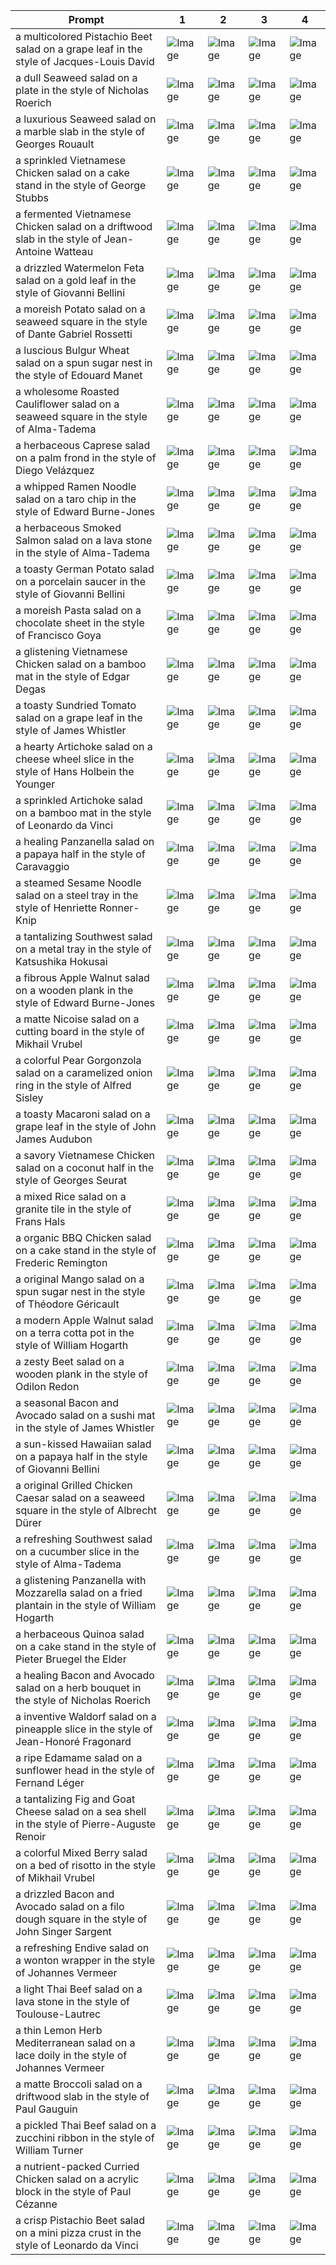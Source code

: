 | Prompt | 1 | 2 | 3 | 4 |
|-|-|-|-|-|
| a multicolored Pistachio Beet salad on a grape leaf in the style of Jacques-Louis David | ![Image](https://salad-benchmark-public-assets.s3.us-east-2.amazonaws.com/sdxl/98ebbc4f-40c4-4385-843b-fb0384524568-0.jpg) | ![Image](https://salad-benchmark-public-assets.s3.us-east-2.amazonaws.com/sdxl/98ebbc4f-40c4-4385-843b-fb0384524568-1.jpg) | ![Image](https://salad-benchmark-public-assets.s3.us-east-2.amazonaws.com/sdxl/98ebbc4f-40c4-4385-843b-fb0384524568-2.jpg) | ![Image](https://salad-benchmark-public-assets.s3.us-east-2.amazonaws.com/sdxl/98ebbc4f-40c4-4385-843b-fb0384524568-3.jpg) |
| a dull Seaweed salad on a plate in the style of Nicholas Roerich | ![Image](https://salad-benchmark-public-assets.s3.us-east-2.amazonaws.com/sdxl/2f9cc094-49a0-437d-80a2-0f4b9b59d0e8-0.jpg) | ![Image](https://salad-benchmark-public-assets.s3.us-east-2.amazonaws.com/sdxl/2f9cc094-49a0-437d-80a2-0f4b9b59d0e8-1.jpg) | ![Image](https://salad-benchmark-public-assets.s3.us-east-2.amazonaws.com/sdxl/2f9cc094-49a0-437d-80a2-0f4b9b59d0e8-2.jpg) | ![Image](https://salad-benchmark-public-assets.s3.us-east-2.amazonaws.com/sdxl/2f9cc094-49a0-437d-80a2-0f4b9b59d0e8-3.jpg) |
| a luxurious Seaweed salad on a marble slab in the style of Georges Rouault | ![Image](https://salad-benchmark-public-assets.s3.us-east-2.amazonaws.com/sdxl/0edd32ef-6e0e-4675-a202-e39c47b5b841-0.jpg) | ![Image](https://salad-benchmark-public-assets.s3.us-east-2.amazonaws.com/sdxl/0edd32ef-6e0e-4675-a202-e39c47b5b841-1.jpg) | ![Image](https://salad-benchmark-public-assets.s3.us-east-2.amazonaws.com/sdxl/0edd32ef-6e0e-4675-a202-e39c47b5b841-2.jpg) | ![Image](https://salad-benchmark-public-assets.s3.us-east-2.amazonaws.com/sdxl/0edd32ef-6e0e-4675-a202-e39c47b5b841-3.jpg) |
| a sprinkled Vietnamese Chicken salad on a cake stand in the style of George Stubbs | ![Image](https://salad-benchmark-public-assets.s3.us-east-2.amazonaws.com/sdxl/2d0e634f-8527-41e8-9a33-df027a292bc5-0.jpg) | ![Image](https://salad-benchmark-public-assets.s3.us-east-2.amazonaws.com/sdxl/2d0e634f-8527-41e8-9a33-df027a292bc5-1.jpg) | ![Image](https://salad-benchmark-public-assets.s3.us-east-2.amazonaws.com/sdxl/2d0e634f-8527-41e8-9a33-df027a292bc5-2.jpg) | ![Image](https://salad-benchmark-public-assets.s3.us-east-2.amazonaws.com/sdxl/2d0e634f-8527-41e8-9a33-df027a292bc5-3.jpg) |
| a fermented Vietnamese Chicken salad on a driftwood slab in the style of Jean-Antoine Watteau | ![Image](https://salad-benchmark-public-assets.s3.us-east-2.amazonaws.com/sdxl/d1ec686f-6eaa-49bb-b4df-955d1a7541f3-0.jpg) | ![Image](https://salad-benchmark-public-assets.s3.us-east-2.amazonaws.com/sdxl/d1ec686f-6eaa-49bb-b4df-955d1a7541f3-1.jpg) | ![Image](https://salad-benchmark-public-assets.s3.us-east-2.amazonaws.com/sdxl/d1ec686f-6eaa-49bb-b4df-955d1a7541f3-2.jpg) | ![Image](https://salad-benchmark-public-assets.s3.us-east-2.amazonaws.com/sdxl/d1ec686f-6eaa-49bb-b4df-955d1a7541f3-3.jpg) |
| a drizzled Watermelon Feta salad on a gold leaf in the style of Giovanni Bellini | ![Image](https://salad-benchmark-public-assets.s3.us-east-2.amazonaws.com/sdxl/1c2052f6-b4c4-485f-ac72-8449fe719e3d-0.jpg) | ![Image](https://salad-benchmark-public-assets.s3.us-east-2.amazonaws.com/sdxl/1c2052f6-b4c4-485f-ac72-8449fe719e3d-1.jpg) | ![Image](https://salad-benchmark-public-assets.s3.us-east-2.amazonaws.com/sdxl/1c2052f6-b4c4-485f-ac72-8449fe719e3d-2.jpg) | ![Image](https://salad-benchmark-public-assets.s3.us-east-2.amazonaws.com/sdxl/1c2052f6-b4c4-485f-ac72-8449fe719e3d-3.jpg) |
| a moreish Potato salad on a seaweed square in the style of Dante Gabriel Rossetti | ![Image](https://salad-benchmark-public-assets.s3.us-east-2.amazonaws.com/sdxl/7e611a5f-7dff-499b-bea3-452ececb363f-0.jpg) | ![Image](https://salad-benchmark-public-assets.s3.us-east-2.amazonaws.com/sdxl/7e611a5f-7dff-499b-bea3-452ececb363f-1.jpg) | ![Image](https://salad-benchmark-public-assets.s3.us-east-2.amazonaws.com/sdxl/7e611a5f-7dff-499b-bea3-452ececb363f-2.jpg) | ![Image](https://salad-benchmark-public-assets.s3.us-east-2.amazonaws.com/sdxl/7e611a5f-7dff-499b-bea3-452ececb363f-3.jpg) |
| a luscious Bulgur Wheat salad on a spun sugar nest in the style of Edouard Manet | ![Image](https://salad-benchmark-public-assets.s3.us-east-2.amazonaws.com/sdxl/b971efa2-deb3-486b-a55c-7d43e0f48e67-0.jpg) | ![Image](https://salad-benchmark-public-assets.s3.us-east-2.amazonaws.com/sdxl/b971efa2-deb3-486b-a55c-7d43e0f48e67-1.jpg) | ![Image](https://salad-benchmark-public-assets.s3.us-east-2.amazonaws.com/sdxl/b971efa2-deb3-486b-a55c-7d43e0f48e67-2.jpg) | ![Image](https://salad-benchmark-public-assets.s3.us-east-2.amazonaws.com/sdxl/b971efa2-deb3-486b-a55c-7d43e0f48e67-3.jpg) |
| a wholesome Roasted Cauliflower salad on a seaweed square in the style of Alma-Tadema | ![Image](https://salad-benchmark-public-assets.s3.us-east-2.amazonaws.com/sdxl/e0d82029-03f0-458d-80f9-d65b3e4b2973-0.jpg) | ![Image](https://salad-benchmark-public-assets.s3.us-east-2.amazonaws.com/sdxl/e0d82029-03f0-458d-80f9-d65b3e4b2973-1.jpg) | ![Image](https://salad-benchmark-public-assets.s3.us-east-2.amazonaws.com/sdxl/e0d82029-03f0-458d-80f9-d65b3e4b2973-2.jpg) | ![Image](https://salad-benchmark-public-assets.s3.us-east-2.amazonaws.com/sdxl/e0d82029-03f0-458d-80f9-d65b3e4b2973-3.jpg) |
| a herbaceous Caprese salad on a palm frond in the style of Diego Velázquez | ![Image](https://salad-benchmark-public-assets.s3.us-east-2.amazonaws.com/sdxl/6484648e-3849-41c8-9fd9-e1f2ee9084c6-0.jpg) | ![Image](https://salad-benchmark-public-assets.s3.us-east-2.amazonaws.com/sdxl/6484648e-3849-41c8-9fd9-e1f2ee9084c6-1.jpg) | ![Image](https://salad-benchmark-public-assets.s3.us-east-2.amazonaws.com/sdxl/6484648e-3849-41c8-9fd9-e1f2ee9084c6-2.jpg) | ![Image](https://salad-benchmark-public-assets.s3.us-east-2.amazonaws.com/sdxl/6484648e-3849-41c8-9fd9-e1f2ee9084c6-3.jpg) |
| a whipped Ramen Noodle salad on a taro chip in the style of Edward Burne-Jones | ![Image](https://salad-benchmark-public-assets.s3.us-east-2.amazonaws.com/sdxl/557f617d-1475-4e47-8503-f30ff2e44896-0.jpg) | ![Image](https://salad-benchmark-public-assets.s3.us-east-2.amazonaws.com/sdxl/557f617d-1475-4e47-8503-f30ff2e44896-1.jpg) | ![Image](https://salad-benchmark-public-assets.s3.us-east-2.amazonaws.com/sdxl/557f617d-1475-4e47-8503-f30ff2e44896-2.jpg) | ![Image](https://salad-benchmark-public-assets.s3.us-east-2.amazonaws.com/sdxl/557f617d-1475-4e47-8503-f30ff2e44896-3.jpg) |
| a herbaceous Smoked Salmon salad on a lava stone in the style of Alma-Tadema | ![Image](https://salad-benchmark-public-assets.s3.us-east-2.amazonaws.com/sdxl/ca3a5482-36bf-4dda-8a82-0914ed8be2ec-0.jpg) | ![Image](https://salad-benchmark-public-assets.s3.us-east-2.amazonaws.com/sdxl/ca3a5482-36bf-4dda-8a82-0914ed8be2ec-1.jpg) | ![Image](https://salad-benchmark-public-assets.s3.us-east-2.amazonaws.com/sdxl/ca3a5482-36bf-4dda-8a82-0914ed8be2ec-2.jpg) | ![Image](https://salad-benchmark-public-assets.s3.us-east-2.amazonaws.com/sdxl/ca3a5482-36bf-4dda-8a82-0914ed8be2ec-3.jpg) |
| a toasty German Potato salad on a porcelain saucer in the style of Giovanni Bellini | ![Image](https://salad-benchmark-public-assets.s3.us-east-2.amazonaws.com/sdxl/9127d7bd-d158-47ec-b468-e67f77321254-0.jpg) | ![Image](https://salad-benchmark-public-assets.s3.us-east-2.amazonaws.com/sdxl/9127d7bd-d158-47ec-b468-e67f77321254-1.jpg) | ![Image](https://salad-benchmark-public-assets.s3.us-east-2.amazonaws.com/sdxl/9127d7bd-d158-47ec-b468-e67f77321254-2.jpg) | ![Image](https://salad-benchmark-public-assets.s3.us-east-2.amazonaws.com/sdxl/9127d7bd-d158-47ec-b468-e67f77321254-3.jpg) |
| a moreish Pasta salad on a chocolate sheet in the style of Francisco Goya | ![Image](https://salad-benchmark-public-assets.s3.us-east-2.amazonaws.com/sdxl/d9a105c9-c824-470b-ad9f-f8fbe5989992-0.jpg) | ![Image](https://salad-benchmark-public-assets.s3.us-east-2.amazonaws.com/sdxl/d9a105c9-c824-470b-ad9f-f8fbe5989992-1.jpg) | ![Image](https://salad-benchmark-public-assets.s3.us-east-2.amazonaws.com/sdxl/d9a105c9-c824-470b-ad9f-f8fbe5989992-2.jpg) | ![Image](https://salad-benchmark-public-assets.s3.us-east-2.amazonaws.com/sdxl/d9a105c9-c824-470b-ad9f-f8fbe5989992-3.jpg) |
| a glistening Vietnamese Chicken salad on a bamboo mat in the style of Edgar Degas | ![Image](https://salad-benchmark-public-assets.s3.us-east-2.amazonaws.com/sdxl/81b32940-e9cb-464d-92dc-0909ec4b5dc5-0.jpg) | ![Image](https://salad-benchmark-public-assets.s3.us-east-2.amazonaws.com/sdxl/81b32940-e9cb-464d-92dc-0909ec4b5dc5-1.jpg) | ![Image](https://salad-benchmark-public-assets.s3.us-east-2.amazonaws.com/sdxl/81b32940-e9cb-464d-92dc-0909ec4b5dc5-2.jpg) | ![Image](https://salad-benchmark-public-assets.s3.us-east-2.amazonaws.com/sdxl/81b32940-e9cb-464d-92dc-0909ec4b5dc5-3.jpg) |
| a toasty Sundried Tomato salad on a grape leaf in the style of James Whistler | ![Image](https://salad-benchmark-public-assets.s3.us-east-2.amazonaws.com/sdxl/1c347d18-4c32-426d-99f4-d245ee658a12-0.jpg) | ![Image](https://salad-benchmark-public-assets.s3.us-east-2.amazonaws.com/sdxl/1c347d18-4c32-426d-99f4-d245ee658a12-1.jpg) | ![Image](https://salad-benchmark-public-assets.s3.us-east-2.amazonaws.com/sdxl/1c347d18-4c32-426d-99f4-d245ee658a12-2.jpg) | ![Image](https://salad-benchmark-public-assets.s3.us-east-2.amazonaws.com/sdxl/1c347d18-4c32-426d-99f4-d245ee658a12-3.jpg) |
| a hearty Artichoke salad on a cheese wheel slice in the style of Hans Holbein the Younger | ![Image](https://salad-benchmark-public-assets.s3.us-east-2.amazonaws.com/sdxl/fba24984-1273-43c3-8c4a-a017aec5bad5-0.jpg) | ![Image](https://salad-benchmark-public-assets.s3.us-east-2.amazonaws.com/sdxl/fba24984-1273-43c3-8c4a-a017aec5bad5-1.jpg) | ![Image](https://salad-benchmark-public-assets.s3.us-east-2.amazonaws.com/sdxl/fba24984-1273-43c3-8c4a-a017aec5bad5-2.jpg) | ![Image](https://salad-benchmark-public-assets.s3.us-east-2.amazonaws.com/sdxl/fba24984-1273-43c3-8c4a-a017aec5bad5-3.jpg) |
| a sprinkled Artichoke salad on a bamboo mat in the style of Leonardo da Vinci | ![Image](https://salad-benchmark-public-assets.s3.us-east-2.amazonaws.com/sdxl/f698169a-1954-4aa8-9dba-4753d056d6ad-0.jpg) | ![Image](https://salad-benchmark-public-assets.s3.us-east-2.amazonaws.com/sdxl/f698169a-1954-4aa8-9dba-4753d056d6ad-1.jpg) | ![Image](https://salad-benchmark-public-assets.s3.us-east-2.amazonaws.com/sdxl/f698169a-1954-4aa8-9dba-4753d056d6ad-2.jpg) | ![Image](https://salad-benchmark-public-assets.s3.us-east-2.amazonaws.com/sdxl/f698169a-1954-4aa8-9dba-4753d056d6ad-3.jpg) |
| a healing Panzanella salad on a papaya half in the style of Caravaggio | ![Image](https://salad-benchmark-public-assets.s3.us-east-2.amazonaws.com/sdxl/2efb7b1e-a6ee-4125-88ac-cd82f02203a8-0.jpg) | ![Image](https://salad-benchmark-public-assets.s3.us-east-2.amazonaws.com/sdxl/2efb7b1e-a6ee-4125-88ac-cd82f02203a8-1.jpg) | ![Image](https://salad-benchmark-public-assets.s3.us-east-2.amazonaws.com/sdxl/2efb7b1e-a6ee-4125-88ac-cd82f02203a8-2.jpg) | ![Image](https://salad-benchmark-public-assets.s3.us-east-2.amazonaws.com/sdxl/2efb7b1e-a6ee-4125-88ac-cd82f02203a8-3.jpg) |
| a steamed Sesame Noodle salad on a steel tray in the style of Henriette Ronner-Knip | ![Image](https://salad-benchmark-public-assets.s3.us-east-2.amazonaws.com/sdxl/2c28c815-beee-4ff7-b252-7025e0e41010-0.jpg) | ![Image](https://salad-benchmark-public-assets.s3.us-east-2.amazonaws.com/sdxl/2c28c815-beee-4ff7-b252-7025e0e41010-1.jpg) | ![Image](https://salad-benchmark-public-assets.s3.us-east-2.amazonaws.com/sdxl/2c28c815-beee-4ff7-b252-7025e0e41010-2.jpg) | ![Image](https://salad-benchmark-public-assets.s3.us-east-2.amazonaws.com/sdxl/2c28c815-beee-4ff7-b252-7025e0e41010-3.jpg) |
| a tantalizing Southwest salad on a metal tray in the style of Katsushika Hokusai | ![Image](https://salad-benchmark-public-assets.s3.us-east-2.amazonaws.com/sdxl/3238c0cd-8bd1-4e2b-994a-b02bf98f9d5a-0.jpg) | ![Image](https://salad-benchmark-public-assets.s3.us-east-2.amazonaws.com/sdxl/3238c0cd-8bd1-4e2b-994a-b02bf98f9d5a-1.jpg) | ![Image](https://salad-benchmark-public-assets.s3.us-east-2.amazonaws.com/sdxl/3238c0cd-8bd1-4e2b-994a-b02bf98f9d5a-2.jpg) | ![Image](https://salad-benchmark-public-assets.s3.us-east-2.amazonaws.com/sdxl/3238c0cd-8bd1-4e2b-994a-b02bf98f9d5a-3.jpg) |
| a fibrous Apple Walnut salad on a wooden plank in the style of Edward Burne-Jones | ![Image](https://salad-benchmark-public-assets.s3.us-east-2.amazonaws.com/sdxl/ce6ec169-0e1b-411c-a4fe-aeb03f3799a1-0.jpg) | ![Image](https://salad-benchmark-public-assets.s3.us-east-2.amazonaws.com/sdxl/ce6ec169-0e1b-411c-a4fe-aeb03f3799a1-1.jpg) | ![Image](https://salad-benchmark-public-assets.s3.us-east-2.amazonaws.com/sdxl/ce6ec169-0e1b-411c-a4fe-aeb03f3799a1-2.jpg) | ![Image](https://salad-benchmark-public-assets.s3.us-east-2.amazonaws.com/sdxl/ce6ec169-0e1b-411c-a4fe-aeb03f3799a1-3.jpg) |
| a matte Nicoise salad on a cutting board in the style of Mikhail Vrubel | ![Image](https://salad-benchmark-public-assets.s3.us-east-2.amazonaws.com/sdxl/81b5b07b-eec2-426f-b2ef-e2d840ab9a1f-0.jpg) | ![Image](https://salad-benchmark-public-assets.s3.us-east-2.amazonaws.com/sdxl/81b5b07b-eec2-426f-b2ef-e2d840ab9a1f-1.jpg) | ![Image](https://salad-benchmark-public-assets.s3.us-east-2.amazonaws.com/sdxl/81b5b07b-eec2-426f-b2ef-e2d840ab9a1f-2.jpg) | ![Image](https://salad-benchmark-public-assets.s3.us-east-2.amazonaws.com/sdxl/81b5b07b-eec2-426f-b2ef-e2d840ab9a1f-3.jpg) |
| a colorful Pear Gorgonzola salad on a caramelized onion ring in the style of Alfred Sisley | ![Image](https://salad-benchmark-public-assets.s3.us-east-2.amazonaws.com/sdxl/80a5940b-e3f2-4613-9b27-c3e11dd19ada-0.jpg) | ![Image](https://salad-benchmark-public-assets.s3.us-east-2.amazonaws.com/sdxl/80a5940b-e3f2-4613-9b27-c3e11dd19ada-1.jpg) | ![Image](https://salad-benchmark-public-assets.s3.us-east-2.amazonaws.com/sdxl/80a5940b-e3f2-4613-9b27-c3e11dd19ada-2.jpg) | ![Image](https://salad-benchmark-public-assets.s3.us-east-2.amazonaws.com/sdxl/80a5940b-e3f2-4613-9b27-c3e11dd19ada-3.jpg) |
| a toasty Macaroni salad on a grape leaf in the style of John James Audubon | ![Image](https://salad-benchmark-public-assets.s3.us-east-2.amazonaws.com/sdxl/84044603-b304-48a8-bbb0-b8e4db612019-0.jpg) | ![Image](https://salad-benchmark-public-assets.s3.us-east-2.amazonaws.com/sdxl/84044603-b304-48a8-bbb0-b8e4db612019-1.jpg) | ![Image](https://salad-benchmark-public-assets.s3.us-east-2.amazonaws.com/sdxl/84044603-b304-48a8-bbb0-b8e4db612019-2.jpg) | ![Image](https://salad-benchmark-public-assets.s3.us-east-2.amazonaws.com/sdxl/84044603-b304-48a8-bbb0-b8e4db612019-3.jpg) |
| a savory Vietnamese Chicken salad on a coconut half in the style of Georges Seurat | ![Image](https://salad-benchmark-public-assets.s3.us-east-2.amazonaws.com/sdxl/2700b5b6-f2e1-4a0c-9588-1a45a66e9c0d-0.jpg) | ![Image](https://salad-benchmark-public-assets.s3.us-east-2.amazonaws.com/sdxl/2700b5b6-f2e1-4a0c-9588-1a45a66e9c0d-1.jpg) | ![Image](https://salad-benchmark-public-assets.s3.us-east-2.amazonaws.com/sdxl/2700b5b6-f2e1-4a0c-9588-1a45a66e9c0d-2.jpg) | ![Image](https://salad-benchmark-public-assets.s3.us-east-2.amazonaws.com/sdxl/2700b5b6-f2e1-4a0c-9588-1a45a66e9c0d-3.jpg) |
| a mixed Rice salad on a granite tile in the style of Frans Hals | ![Image](https://salad-benchmark-public-assets.s3.us-east-2.amazonaws.com/sdxl/71588bc2-2797-40ad-b798-b6c97f9b6765-0.jpg) | ![Image](https://salad-benchmark-public-assets.s3.us-east-2.amazonaws.com/sdxl/71588bc2-2797-40ad-b798-b6c97f9b6765-1.jpg) | ![Image](https://salad-benchmark-public-assets.s3.us-east-2.amazonaws.com/sdxl/71588bc2-2797-40ad-b798-b6c97f9b6765-2.jpg) | ![Image](https://salad-benchmark-public-assets.s3.us-east-2.amazonaws.com/sdxl/71588bc2-2797-40ad-b798-b6c97f9b6765-3.jpg) |
| a organic BBQ Chicken salad on a cake stand in the style of Frederic Remington | ![Image](https://salad-benchmark-public-assets.s3.us-east-2.amazonaws.com/sdxl/241e88cf-2c0e-4ea3-88a5-815d80121b99-0.jpg) | ![Image](https://salad-benchmark-public-assets.s3.us-east-2.amazonaws.com/sdxl/241e88cf-2c0e-4ea3-88a5-815d80121b99-1.jpg) | ![Image](https://salad-benchmark-public-assets.s3.us-east-2.amazonaws.com/sdxl/241e88cf-2c0e-4ea3-88a5-815d80121b99-2.jpg) | ![Image](https://salad-benchmark-public-assets.s3.us-east-2.amazonaws.com/sdxl/241e88cf-2c0e-4ea3-88a5-815d80121b99-3.jpg) |
| a original Mango salad on a spun sugar nest in the style of Théodore Géricault | ![Image](https://salad-benchmark-public-assets.s3.us-east-2.amazonaws.com/sdxl/20cf635e-21bf-4823-a6ee-c2b5432e6e69-0.jpg) | ![Image](https://salad-benchmark-public-assets.s3.us-east-2.amazonaws.com/sdxl/20cf635e-21bf-4823-a6ee-c2b5432e6e69-1.jpg) | ![Image](https://salad-benchmark-public-assets.s3.us-east-2.amazonaws.com/sdxl/20cf635e-21bf-4823-a6ee-c2b5432e6e69-2.jpg) | ![Image](https://salad-benchmark-public-assets.s3.us-east-2.amazonaws.com/sdxl/20cf635e-21bf-4823-a6ee-c2b5432e6e69-3.jpg) |
| a modern Apple Walnut salad on a terra cotta pot in the style of William Hogarth | ![Image](https://salad-benchmark-public-assets.s3.us-east-2.amazonaws.com/sdxl/09bbd2cb-ec87-4df8-8726-a8adb281484e-0.jpg) | ![Image](https://salad-benchmark-public-assets.s3.us-east-2.amazonaws.com/sdxl/09bbd2cb-ec87-4df8-8726-a8adb281484e-1.jpg) | ![Image](https://salad-benchmark-public-assets.s3.us-east-2.amazonaws.com/sdxl/09bbd2cb-ec87-4df8-8726-a8adb281484e-2.jpg) | ![Image](https://salad-benchmark-public-assets.s3.us-east-2.amazonaws.com/sdxl/09bbd2cb-ec87-4df8-8726-a8adb281484e-3.jpg) |
| a zesty Beet salad on a wooden plank in the style of Odilon Redon | ![Image](https://salad-benchmark-public-assets.s3.us-east-2.amazonaws.com/sdxl/6bc0b519-5475-4a08-8386-cf3f7b3ed9d4-0.jpg) | ![Image](https://salad-benchmark-public-assets.s3.us-east-2.amazonaws.com/sdxl/6bc0b519-5475-4a08-8386-cf3f7b3ed9d4-1.jpg) | ![Image](https://salad-benchmark-public-assets.s3.us-east-2.amazonaws.com/sdxl/6bc0b519-5475-4a08-8386-cf3f7b3ed9d4-2.jpg) | ![Image](https://salad-benchmark-public-assets.s3.us-east-2.amazonaws.com/sdxl/6bc0b519-5475-4a08-8386-cf3f7b3ed9d4-3.jpg) |
| a seasonal Bacon and Avocado salad on a sushi mat in the style of James Whistler | ![Image](https://salad-benchmark-public-assets.s3.us-east-2.amazonaws.com/sdxl/092ff444-5dc5-4873-88ad-1201f5514943-0.jpg) | ![Image](https://salad-benchmark-public-assets.s3.us-east-2.amazonaws.com/sdxl/092ff444-5dc5-4873-88ad-1201f5514943-1.jpg) | ![Image](https://salad-benchmark-public-assets.s3.us-east-2.amazonaws.com/sdxl/092ff444-5dc5-4873-88ad-1201f5514943-2.jpg) | ![Image](https://salad-benchmark-public-assets.s3.us-east-2.amazonaws.com/sdxl/092ff444-5dc5-4873-88ad-1201f5514943-3.jpg) |
| a sun-kissed Hawaiian salad on a papaya half in the style of Giovanni Bellini | ![Image](https://salad-benchmark-public-assets.s3.us-east-2.amazonaws.com/sdxl/4fbe762d-f270-4701-824f-98cbe0f54706-0.jpg) | ![Image](https://salad-benchmark-public-assets.s3.us-east-2.amazonaws.com/sdxl/4fbe762d-f270-4701-824f-98cbe0f54706-1.jpg) | ![Image](https://salad-benchmark-public-assets.s3.us-east-2.amazonaws.com/sdxl/4fbe762d-f270-4701-824f-98cbe0f54706-2.jpg) | ![Image](https://salad-benchmark-public-assets.s3.us-east-2.amazonaws.com/sdxl/4fbe762d-f270-4701-824f-98cbe0f54706-3.jpg) |
| a original Grilled Chicken Caesar salad on a seaweed square in the style of Albrecht Dürer | ![Image](https://salad-benchmark-public-assets.s3.us-east-2.amazonaws.com/sdxl/09fc5359-025d-4f9c-95d9-84f4a8c765bf-0.jpg) | ![Image](https://salad-benchmark-public-assets.s3.us-east-2.amazonaws.com/sdxl/09fc5359-025d-4f9c-95d9-84f4a8c765bf-1.jpg) | ![Image](https://salad-benchmark-public-assets.s3.us-east-2.amazonaws.com/sdxl/09fc5359-025d-4f9c-95d9-84f4a8c765bf-2.jpg) | ![Image](https://salad-benchmark-public-assets.s3.us-east-2.amazonaws.com/sdxl/09fc5359-025d-4f9c-95d9-84f4a8c765bf-3.jpg) |
| a refreshing Southwest salad on a cucumber slice in the style of Alma-Tadema | ![Image](https://salad-benchmark-public-assets.s3.us-east-2.amazonaws.com/sdxl/8c27c643-3132-48f6-8039-da4b36d2152a-0.jpg) | ![Image](https://salad-benchmark-public-assets.s3.us-east-2.amazonaws.com/sdxl/8c27c643-3132-48f6-8039-da4b36d2152a-1.jpg) | ![Image](https://salad-benchmark-public-assets.s3.us-east-2.amazonaws.com/sdxl/8c27c643-3132-48f6-8039-da4b36d2152a-2.jpg) | ![Image](https://salad-benchmark-public-assets.s3.us-east-2.amazonaws.com/sdxl/8c27c643-3132-48f6-8039-da4b36d2152a-3.jpg) |
| a glistening Panzanella with Mozzarella salad on a fried plantain in the style of William Hogarth | ![Image](https://salad-benchmark-public-assets.s3.us-east-2.amazonaws.com/sdxl/7b4dae14-2950-4a7e-8e44-8b8b237b8354-0.jpg) | ![Image](https://salad-benchmark-public-assets.s3.us-east-2.amazonaws.com/sdxl/7b4dae14-2950-4a7e-8e44-8b8b237b8354-1.jpg) | ![Image](https://salad-benchmark-public-assets.s3.us-east-2.amazonaws.com/sdxl/7b4dae14-2950-4a7e-8e44-8b8b237b8354-2.jpg) | ![Image](https://salad-benchmark-public-assets.s3.us-east-2.amazonaws.com/sdxl/7b4dae14-2950-4a7e-8e44-8b8b237b8354-3.jpg) |
| a herbaceous Quinoa salad on a cake stand in the style of Pieter Bruegel the Elder | ![Image](https://salad-benchmark-public-assets.s3.us-east-2.amazonaws.com/sdxl/c12c8419-a5d3-4dde-8b8b-02b2cb46e988-0.jpg) | ![Image](https://salad-benchmark-public-assets.s3.us-east-2.amazonaws.com/sdxl/c12c8419-a5d3-4dde-8b8b-02b2cb46e988-1.jpg) | ![Image](https://salad-benchmark-public-assets.s3.us-east-2.amazonaws.com/sdxl/c12c8419-a5d3-4dde-8b8b-02b2cb46e988-2.jpg) | ![Image](https://salad-benchmark-public-assets.s3.us-east-2.amazonaws.com/sdxl/c12c8419-a5d3-4dde-8b8b-02b2cb46e988-3.jpg) |
| a healing Bacon and Avocado salad on a herb bouquet in the style of Nicholas Roerich | ![Image](https://salad-benchmark-public-assets.s3.us-east-2.amazonaws.com/sdxl/13dd538c-51a4-4e70-9f2f-da98aa996389-0.jpg) | ![Image](https://salad-benchmark-public-assets.s3.us-east-2.amazonaws.com/sdxl/13dd538c-51a4-4e70-9f2f-da98aa996389-1.jpg) | ![Image](https://salad-benchmark-public-assets.s3.us-east-2.amazonaws.com/sdxl/13dd538c-51a4-4e70-9f2f-da98aa996389-2.jpg) | ![Image](https://salad-benchmark-public-assets.s3.us-east-2.amazonaws.com/sdxl/13dd538c-51a4-4e70-9f2f-da98aa996389-3.jpg) |
| a inventive Waldorf salad on a pineapple slice in the style of Jean-Honoré Fragonard | ![Image](https://salad-benchmark-public-assets.s3.us-east-2.amazonaws.com/sdxl/a64ba7d3-8b18-43b0-be27-de9d5a42b5a0-0.jpg) | ![Image](https://salad-benchmark-public-assets.s3.us-east-2.amazonaws.com/sdxl/a64ba7d3-8b18-43b0-be27-de9d5a42b5a0-1.jpg) | ![Image](https://salad-benchmark-public-assets.s3.us-east-2.amazonaws.com/sdxl/a64ba7d3-8b18-43b0-be27-de9d5a42b5a0-2.jpg) | ![Image](https://salad-benchmark-public-assets.s3.us-east-2.amazonaws.com/sdxl/a64ba7d3-8b18-43b0-be27-de9d5a42b5a0-3.jpg) |
| a ripe Edamame salad on a sunflower head in the style of Fernand Léger | ![Image](https://salad-benchmark-public-assets.s3.us-east-2.amazonaws.com/sdxl/5116aac4-8113-4f22-8e64-7ef3ec5fee9c-0.jpg) | ![Image](https://salad-benchmark-public-assets.s3.us-east-2.amazonaws.com/sdxl/5116aac4-8113-4f22-8e64-7ef3ec5fee9c-1.jpg) | ![Image](https://salad-benchmark-public-assets.s3.us-east-2.amazonaws.com/sdxl/5116aac4-8113-4f22-8e64-7ef3ec5fee9c-2.jpg) | ![Image](https://salad-benchmark-public-assets.s3.us-east-2.amazonaws.com/sdxl/5116aac4-8113-4f22-8e64-7ef3ec5fee9c-3.jpg) |
| a tantalizing Fig and Goat Cheese salad on a sea shell in the style of Pierre-Auguste Renoir | ![Image](https://salad-benchmark-public-assets.s3.us-east-2.amazonaws.com/sdxl/398e495c-beef-45be-825e-da5933a714b5-0.jpg) | ![Image](https://salad-benchmark-public-assets.s3.us-east-2.amazonaws.com/sdxl/398e495c-beef-45be-825e-da5933a714b5-1.jpg) | ![Image](https://salad-benchmark-public-assets.s3.us-east-2.amazonaws.com/sdxl/398e495c-beef-45be-825e-da5933a714b5-2.jpg) | ![Image](https://salad-benchmark-public-assets.s3.us-east-2.amazonaws.com/sdxl/398e495c-beef-45be-825e-da5933a714b5-3.jpg) |
| a colorful Mixed Berry salad on a bed of risotto in the style of Mikhail Vrubel | ![Image](https://salad-benchmark-public-assets.s3.us-east-2.amazonaws.com/sdxl/8542d6c1-3b84-4a55-802b-301191610560-0.jpg) | ![Image](https://salad-benchmark-public-assets.s3.us-east-2.amazonaws.com/sdxl/8542d6c1-3b84-4a55-802b-301191610560-1.jpg) | ![Image](https://salad-benchmark-public-assets.s3.us-east-2.amazonaws.com/sdxl/8542d6c1-3b84-4a55-802b-301191610560-2.jpg) | ![Image](https://salad-benchmark-public-assets.s3.us-east-2.amazonaws.com/sdxl/8542d6c1-3b84-4a55-802b-301191610560-3.jpg) |
| a drizzled Bacon and Avocado salad on a filo dough square in the style of John Singer Sargent | ![Image](https://salad-benchmark-public-assets.s3.us-east-2.amazonaws.com/sdxl/e3fec644-ee83-4b17-b1d6-cc3d92544e03-0.jpg) | ![Image](https://salad-benchmark-public-assets.s3.us-east-2.amazonaws.com/sdxl/e3fec644-ee83-4b17-b1d6-cc3d92544e03-1.jpg) | ![Image](https://salad-benchmark-public-assets.s3.us-east-2.amazonaws.com/sdxl/e3fec644-ee83-4b17-b1d6-cc3d92544e03-2.jpg) | ![Image](https://salad-benchmark-public-assets.s3.us-east-2.amazonaws.com/sdxl/e3fec644-ee83-4b17-b1d6-cc3d92544e03-3.jpg) |
| a refreshing Endive salad on a wonton wrapper in the style of Johannes Vermeer | ![Image](https://salad-benchmark-public-assets.s3.us-east-2.amazonaws.com/sdxl/c2470170-b03f-44a7-8cd9-b92a51b40381-0.jpg) | ![Image](https://salad-benchmark-public-assets.s3.us-east-2.amazonaws.com/sdxl/c2470170-b03f-44a7-8cd9-b92a51b40381-1.jpg) | ![Image](https://salad-benchmark-public-assets.s3.us-east-2.amazonaws.com/sdxl/c2470170-b03f-44a7-8cd9-b92a51b40381-2.jpg) | ![Image](https://salad-benchmark-public-assets.s3.us-east-2.amazonaws.com/sdxl/c2470170-b03f-44a7-8cd9-b92a51b40381-3.jpg) |
| a light Thai Beef salad on a lava stone in the style of Toulouse-Lautrec | ![Image](https://salad-benchmark-public-assets.s3.us-east-2.amazonaws.com/sdxl/7cb8f2bb-29f9-4b87-a703-ed19c33a06e4-0.jpg) | ![Image](https://salad-benchmark-public-assets.s3.us-east-2.amazonaws.com/sdxl/7cb8f2bb-29f9-4b87-a703-ed19c33a06e4-1.jpg) | ![Image](https://salad-benchmark-public-assets.s3.us-east-2.amazonaws.com/sdxl/7cb8f2bb-29f9-4b87-a703-ed19c33a06e4-2.jpg) | ![Image](https://salad-benchmark-public-assets.s3.us-east-2.amazonaws.com/sdxl/7cb8f2bb-29f9-4b87-a703-ed19c33a06e4-3.jpg) |
| a thin Lemon Herb Mediterranean salad on a lace doily in the style of Johannes Vermeer | ![Image](https://salad-benchmark-public-assets.s3.us-east-2.amazonaws.com/sdxl/719aff26-2e65-43b7-b59f-75467d8d6ec7-0.jpg) | ![Image](https://salad-benchmark-public-assets.s3.us-east-2.amazonaws.com/sdxl/719aff26-2e65-43b7-b59f-75467d8d6ec7-1.jpg) | ![Image](https://salad-benchmark-public-assets.s3.us-east-2.amazonaws.com/sdxl/719aff26-2e65-43b7-b59f-75467d8d6ec7-2.jpg) | ![Image](https://salad-benchmark-public-assets.s3.us-east-2.amazonaws.com/sdxl/719aff26-2e65-43b7-b59f-75467d8d6ec7-3.jpg) |
| a matte Broccoli salad on a driftwood slab in the style of Paul Gauguin | ![Image](https://salad-benchmark-public-assets.s3.us-east-2.amazonaws.com/sdxl/90e06e14-e11a-4756-9f85-9e8c0e65db93-0.jpg) | ![Image](https://salad-benchmark-public-assets.s3.us-east-2.amazonaws.com/sdxl/90e06e14-e11a-4756-9f85-9e8c0e65db93-1.jpg) | ![Image](https://salad-benchmark-public-assets.s3.us-east-2.amazonaws.com/sdxl/90e06e14-e11a-4756-9f85-9e8c0e65db93-2.jpg) | ![Image](https://salad-benchmark-public-assets.s3.us-east-2.amazonaws.com/sdxl/90e06e14-e11a-4756-9f85-9e8c0e65db93-3.jpg) |
| a pickled Thai Beef salad on a zucchini ribbon in the style of William Turner | ![Image](https://salad-benchmark-public-assets.s3.us-east-2.amazonaws.com/sdxl/266f8323-8b27-4e50-b03c-ef39b0f3cdb9-0.jpg) | ![Image](https://salad-benchmark-public-assets.s3.us-east-2.amazonaws.com/sdxl/266f8323-8b27-4e50-b03c-ef39b0f3cdb9-1.jpg) | ![Image](https://salad-benchmark-public-assets.s3.us-east-2.amazonaws.com/sdxl/266f8323-8b27-4e50-b03c-ef39b0f3cdb9-2.jpg) | ![Image](https://salad-benchmark-public-assets.s3.us-east-2.amazonaws.com/sdxl/266f8323-8b27-4e50-b03c-ef39b0f3cdb9-3.jpg) |
| a nutrient-packed Curried Chicken salad on a acrylic block in the style of Paul Cézanne | ![Image](https://salad-benchmark-public-assets.s3.us-east-2.amazonaws.com/sdxl/1a44aa2f-0937-4268-8d1f-5f973360eaf6-0.jpg) | ![Image](https://salad-benchmark-public-assets.s3.us-east-2.amazonaws.com/sdxl/1a44aa2f-0937-4268-8d1f-5f973360eaf6-1.jpg) | ![Image](https://salad-benchmark-public-assets.s3.us-east-2.amazonaws.com/sdxl/1a44aa2f-0937-4268-8d1f-5f973360eaf6-2.jpg) | ![Image](https://salad-benchmark-public-assets.s3.us-east-2.amazonaws.com/sdxl/1a44aa2f-0937-4268-8d1f-5f973360eaf6-3.jpg) |
| a crisp Pistachio Beet salad on a mini pizza crust in the style of Leonardo da Vinci | ![Image](https://salad-benchmark-public-assets.s3.us-east-2.amazonaws.com/sdxl/7b35e7e2-7629-48f3-acc3-cca40c013f9e-0.jpg) | ![Image](https://salad-benchmark-public-assets.s3.us-east-2.amazonaws.com/sdxl/7b35e7e2-7629-48f3-acc3-cca40c013f9e-1.jpg) | ![Image](https://salad-benchmark-public-assets.s3.us-east-2.amazonaws.com/sdxl/7b35e7e2-7629-48f3-acc3-cca40c013f9e-2.jpg) | ![Image](https://salad-benchmark-public-assets.s3.us-east-2.amazonaws.com/sdxl/7b35e7e2-7629-48f3-acc3-cca40c013f9e-3.jpg) |

